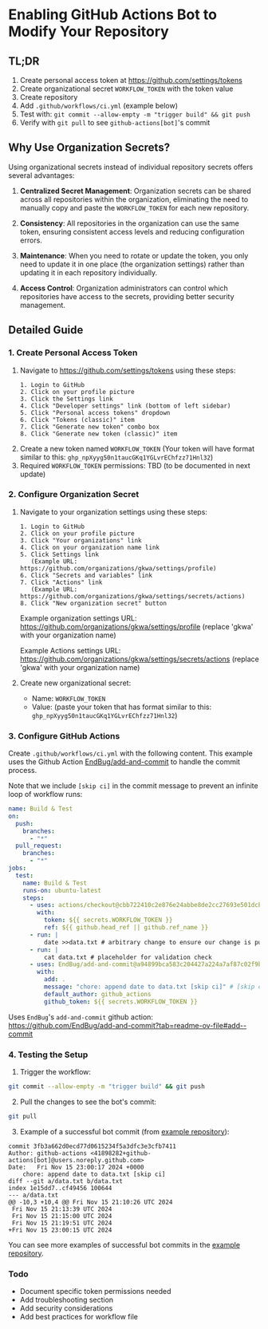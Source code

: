 # Enabling GitHub Actions Bot to Modify Your Repository

## TL;DR

1. Create personal access token at https://github.com/settings/tokens
2. Create organizational secret `WORKFLOW_TOKEN` with the token value
3. Create repository
4. Add `.github/workflows/ci.yml` (example below)
5. Test with: `git commit --allow-empty -m "trigger build" && git push`
6. Verify with `git pull` to see `github-actions[bot]`'s commit

## Why Use Organization Secrets?

Using organizational secrets instead of individual repository secrets offers several advantages:

1. **Centralized Secret Management**: Organization secrets can be shared across all repositories within the organization, eliminating the need to manually copy and paste the `WORKFLOW_TOKEN` for each new repository.

2. **Consistency**: All repositories in the organization can use the same token, ensuring consistent access levels and reducing configuration errors.

3. **Maintenance**: When you need to rotate or update the token, you only need to update it in one place (the organization settings) rather than updating it in each repository individually.

4. **Access Control**: Organization administrators can control which repositories have access to the secrets, providing better security management.

## Detailed Guide

### 1. Create Personal Access Token

1. Navigate to https://github.com/settings/tokens using these steps:
   ```
   1. Login to GitHub
   2. Click on your profile picture
   3. Click the Settings link
   4. Click "Developer settings" link (bottom of left sidebar)
   5. Click "Personal access tokens" dropdown
   6. Click "Tokens (classic)" item
   7. Click "Generate new token" combo box
   8. Click "Generate new token (classic)" item
   ```
2. Create a new token named `WORKFLOW_TOKEN`
   (Your token will have format similar to this: `ghp_npXyyg50n1taucGKq1YGLvrEChfzz71Hnl32`)
3. Required `WORKFLOW_TOKEN` permissions: TBD (to be documented in next update)

### 2. Configure Organization Secret

1. Navigate to your organization settings using these steps:

   ```
   1. Login to GitHub
   2. Click on your profile picture
   3. Click "Your organizations" link
   4. Click on your organization name link
   5. Click Settings link
      (Example URL: https://github.com/organizations/gkwa/settings/profile)
   6. Click "Secrets and variables" link
   7. Click "Actions" link
      (Example URL: https://github.com/organizations/gkwa/settings/secrets/actions)
   8. Click "New organization secret" button
   ```

   Example organization settings URL: https://github.com/organizations/gkwa/settings/profile (replace 'gkwa' with your organization name)

   Example Actions settings URL: https://github.com/organizations/gkwa/settings/secrets/actions (replace 'gkwa' with your organization name)

2. Create new organizational secret:
   - Name: `WORKFLOW_TOKEN`
   - Value: (paste your token that has format similar to this: `ghp_npXyyg50n1taucGKq1YGLvrEChfzz71Hnl32`)

### 3. Configure GitHub Actions

Create `.github/workflows/ci.yml` with the following content. This example uses the Github Action [EndBug/add-and-commit](https://github.com/EndBug/add-and-commit?tab=readme-ov-file#add--commit) to handle the commit process.

Note that we include `[skip ci]` in the commit message to prevent an infinite loop of workflow runs:

```yaml
name: Build & Test
on:
  push:
    branches:
      - "*"
  pull_request:
    branches:
      - "*"
jobs:
  test:
    name: Build & Test
    runs-on: ubuntu-latest
    steps:
      - uses: actions/checkout@cbb722410c2e876e24abbe8de2cc27693e501dcb
        with:
          token: ${{ secrets.WORKFLOW_TOKEN }}
          ref: ${{ github.head_ref || github.ref_name }}
      - run: |
          date >>data.txt # arbitrary change to ensure our change is pushed back to repo
      - run: |
          cat data.txt # placeholder for validation check
      - uses: EndBug/add-and-commit@a94899bca583c204427a224a7af87c02f9b325d5 # v9
        with:
          add: .
          message: "chore: append date to data.txt [skip ci]" # [skip ci] prevents infinite workflow runs
          default_author: github_actions
          github_token: ${{ secrets.WORKFLOW_TOKEN }}
```

Uses `EndBug`'s `add-and-commit` github action:
https://github.com/EndBug/add-and-commit?tab=readme-ov-file#add--commit

### 4. Testing the Setup

1. Trigger the workflow:

```bash
git commit --allow-empty -m "trigger build" && git push
```

2. Pull the changes to see the bot's commit:

```bash
git pull
```

3. Example of a successful bot commit (from [example repository](https://github.com/gkwa/halfsl500/commit/3fb3a662d0ecd77d0615234f5a3dfc3e3cfb7411)):

```
commit 3fb3a662d0ecd77d0615234f5a3dfc3e3cfb7411
Author: github-actions <41898282+github-actions[bot]@users.noreply.github.com>
Date:   Fri Nov 15 23:00:17 2024 +0000
    chore: append date to data.txt [skip ci]
diff --git a/data.txt b/data.txt
index 1e15dd7..cf49456 100644
--- a/data.txt
@@ -10,3 +10,4 @@ Fri Nov 15 21:10:26 UTC 2024
 Fri Nov 15 21:13:39 UTC 2024
 Fri Nov 15 21:15:00 UTC 2024
 Fri Nov 15 21:19:51 UTC 2024
+Fri Nov 15 23:00:15 UTC 2024
```

You can see more examples of successful bot commits in the [example repository](https://github.com/gkwa/halfsl500/commits/master/).

### Todo

- Document specific token permissions needed
- Add troubleshooting section
- Add security considerations
- Add best practices for workflow file

